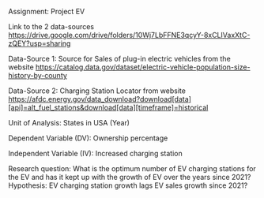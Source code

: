 Assignment: Project EV

Link to the 2 data-sources https://drive.google.com/drive/folders/10Wj7LbFFNE3qcyY-8xCLIVaxXtC-zQEY?usp=sharing

Data-Source 1: Source for Sales of plug-in electric vehicles from the website https://catalog.data.gov/dataset/electric-vehicle-population-size-history-by-county 

Data-Source 2: Charging Station Locator from website https://afdc.energy.gov/data_download?download[data][api]=alt_fuel_stations&download[data][timeframe]=historical

Unit of Analysis: States in USA (Year) 

Dependent Variable (DV): Ownership percentage

Independent Variable (IV): Increased charging station

Research question: What is the optimum number of EV charging stations for the EV and has it kept up with the growth of EV over the years since 2021?
Hypothesis: EV charging station growth lags EV sales growth since 2021?
